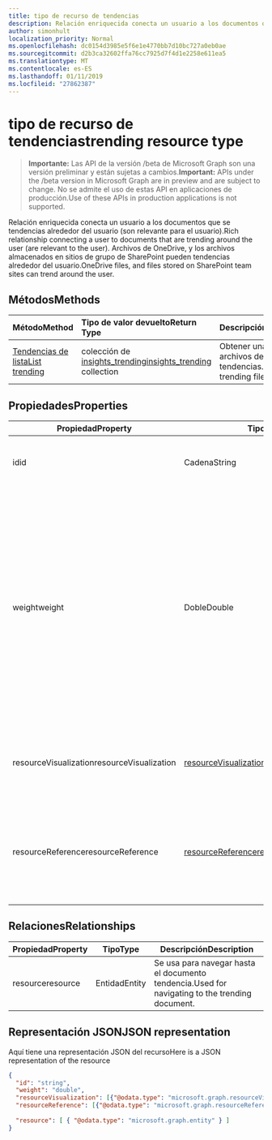 ```yaml
---
title: tipo de recurso de tendencias
description: Relación enriquecida conecta un usuario a los documentos que se tendencias alrededor del usuario (son relevante para el usuario). Archivos de OneDrive, y los archivos almacenados en sitios de grupo de SharePoint pueden tendencias alrededor del usuario.
author: simonhult
localization_priority: Normal
ms.openlocfilehash: dc0154d3985e5f6e1e4770bb7d10bc727a0eb0ae
ms.sourcegitcommit: d2b3ca32602ffa76cc7925d7f4d1e2258e611ea5
ms.translationtype: MT
ms.contentlocale: es-ES
ms.lasthandoff: 01/11/2019
ms.locfileid: "27862387"
---
```

# <a name="trending-resource-type"></a><span data-ttu-id="3bbc3-104">tipo de recurso de tendencias</span><span class="sxs-lookup"><span data-stu-id="3bbc3-104">trending resource type</span></span>

> <span data-ttu-id="3bbc3-105">**Importante:** Las API de la versión /beta de Microsoft Graph son una versión preliminar y están sujetas a cambios.</span><span class="sxs-lookup"><span data-stu-id="3bbc3-105">**Important:** APIs under the /beta version in Microsoft Graph are in preview and are subject to change.</span></span> <span data-ttu-id="3bbc3-106">No se admite el uso de estas API en aplicaciones de producción.</span><span class="sxs-lookup"><span data-stu-id="3bbc3-106">Use of these APIs in production applications is not supported.</span></span>

<span data-ttu-id="3bbc3-107">Relación enriquecida conecta un usuario a los documentos que se tendencias alrededor del usuario (son relevante para el usuario).</span><span class="sxs-lookup"><span data-stu-id="3bbc3-107">Rich relationship connecting a user to documents that are trending around the user (are relevant to the user).</span></span> <span data-ttu-id="3bbc3-108">Archivos de OneDrive, y los archivos almacenados en sitios de grupo de SharePoint pueden tendencias alrededor del usuario.</span><span class="sxs-lookup"><span data-stu-id="3bbc3-108">OneDrive files, and files stored on SharePoint team sites can trend around the user.</span></span>

## <a name="methods"></a><span data-ttu-id="3bbc3-109">Métodos</span><span class="sxs-lookup"><span data-stu-id="3bbc3-109">Methods</span></span>

| <span data-ttu-id="3bbc3-110">Método</span><span class="sxs-lookup"><span data-stu-id="3bbc3-110">Method</span></span>       | <span data-ttu-id="3bbc3-111">Tipo de valor devuelto</span><span class="sxs-lookup"><span data-stu-id="3bbc3-111">Return Type</span></span>  |<span data-ttu-id="3bbc3-112">Descripción</span><span class="sxs-lookup"><span data-stu-id="3bbc3-112">Description</span></span>|
|:---------------|:--------|:----------|
|[<span data-ttu-id="3bbc3-113">Tendencias de lista</span><span class="sxs-lookup"><span data-stu-id="3bbc3-113">List trending</span></span>](../api/insights-list-trending.md) |<span data-ttu-id="3bbc3-114">colección de [insights_trending](insights-trending.md)</span><span class="sxs-lookup"><span data-stu-id="3bbc3-114">[insights_trending](insights-trending.md) collection</span></span>| <span data-ttu-id="3bbc3-115">Obtener una lista de los archivos de tendencias.</span><span class="sxs-lookup"><span data-stu-id="3bbc3-115">Get a list of trending files.</span></span>|

## <a name="properties"></a><span data-ttu-id="3bbc3-116">Propiedades</span><span class="sxs-lookup"><span data-stu-id="3bbc3-116">Properties</span></span>

| <span data-ttu-id="3bbc3-117">Propiedad</span><span class="sxs-lookup"><span data-stu-id="3bbc3-117">Property</span></span>      | <span data-ttu-id="3bbc3-118">Tipo</span><span class="sxs-lookup"><span data-stu-id="3bbc3-118">Type</span></span>                              | <span data-ttu-id="3bbc3-119">Descripción</span><span class="sxs-lookup"><span data-stu-id="3bbc3-119">Description</span></span>  |
| ------------- |---------------                    | -------------|
| <span data-ttu-id="3bbc3-120">id</span><span class="sxs-lookup"><span data-stu-id="3bbc3-120">id</span></span>                    | <span data-ttu-id="3bbc3-121">Cadena</span><span class="sxs-lookup"><span data-stu-id="3bbc3-121">String</span></span>                    | <span data-ttu-id="3bbc3-122">Identificador único de la relación.</span><span class="sxs-lookup"><span data-stu-id="3bbc3-122">Unique identifier of the relationship.</span></span> <span data-ttu-id="3bbc3-123">Solo lectura.</span><span class="sxs-lookup"><span data-stu-id="3bbc3-123">Read only.</span></span>        |
| <span data-ttu-id="3bbc3-124">weight</span><span class="sxs-lookup"><span data-stu-id="3bbc3-124">weight</span></span>                | <span data-ttu-id="3bbc3-125">Doble</span><span class="sxs-lookup"><span data-stu-id="3bbc3-125">Double</span></span>                    | <span data-ttu-id="3bbc3-126">Valor que indica cuánto el documento actualmente es tendencias.</span><span class="sxs-lookup"><span data-stu-id="3bbc3-126">Value indicating how much the document is currently trending.</span></span> <span data-ttu-id="3bbc3-127">Cuanto mayor sea el número, más el documento está actualmente tendencias alrededor del usuario (más relevante es).</span><span class="sxs-lookup"><span data-stu-id="3bbc3-127">The larger the number, the more the document is currently trending around the user (the more relevant it is).</span></span> <span data-ttu-id="3bbc3-128">Los documentos devueltos se ordenan por este valor.</span><span class="sxs-lookup"><span data-stu-id="3bbc3-128">Returned documents are sorted by this value.</span></span>  |
| <span data-ttu-id="3bbc3-129">resourceVisualization</span><span class="sxs-lookup"><span data-stu-id="3bbc3-129">resourceVisualization</span></span> | [<span data-ttu-id="3bbc3-130">resourceVisualization</span><span class="sxs-lookup"><span data-stu-id="3bbc3-130">resourceVisualization</span></span>](insights-resourcevisualization.md)    | <span data-ttu-id="3bbc3-131">Propiedades que puede usar para visualizar el documento en su experiencia.</span><span class="sxs-lookup"><span data-stu-id="3bbc3-131">Properties that you can use to visualize the document in your experience.</span></span> |
| <span data-ttu-id="3bbc3-132">resourceReference</span><span class="sxs-lookup"><span data-stu-id="3bbc3-132">resourceReference</span></span>     | [<span data-ttu-id="3bbc3-133">resourceReference</span><span class="sxs-lookup"><span data-stu-id="3bbc3-133">resourceReference</span></span>](insights-resourcereference.md)        | <span data-ttu-id="3bbc3-134">Propiedades de la referencia del documento tendencia, como la dirección url y el tipo de documento.</span><span class="sxs-lookup"><span data-stu-id="3bbc3-134">Reference properties of the trending document, such as the url and type of the document.</span></span> |

## <a name="relationships"></a><span data-ttu-id="3bbc3-135">Relaciones</span><span class="sxs-lookup"><span data-stu-id="3bbc3-135">Relationships</span></span>

| <span data-ttu-id="3bbc3-136">Propiedad</span><span class="sxs-lookup"><span data-stu-id="3bbc3-136">Property</span></span>      | <span data-ttu-id="3bbc3-137">Tipo</span><span class="sxs-lookup"><span data-stu-id="3bbc3-137">Type</span></span>          | <span data-ttu-id="3bbc3-138">Descripción</span><span class="sxs-lookup"><span data-stu-id="3bbc3-138">Description</span></span>  |
| ------------- |---------------| -------------|
| <span data-ttu-id="3bbc3-139">resource</span><span class="sxs-lookup"><span data-stu-id="3bbc3-139">resource</span></span>      | <span data-ttu-id="3bbc3-140">Entidad</span><span class="sxs-lookup"><span data-stu-id="3bbc3-140">Entity</span></span>        | <span data-ttu-id="3bbc3-141">Se usa para navegar hasta el documento tendencia.</span><span class="sxs-lookup"><span data-stu-id="3bbc3-141">Used for navigating to the trending document.</span></span> |

## <a name="json-representation"></a><span data-ttu-id="3bbc3-142">Representación JSON</span><span class="sxs-lookup"><span data-stu-id="3bbc3-142">JSON representation</span></span>

<span data-ttu-id="3bbc3-143">Aquí tiene una representación JSON del recurso</span><span class="sxs-lookup"><span data-stu-id="3bbc3-143">Here is a JSON representation of the resource</span></span>

```json
{
  "id": "string",
  "weight": "double",
  "resourceVisualization": [{"@odata.type": "microsoft.graph.resourceVisualization"}],
  "resourceReference": [{"@odata.type": "microsoft.graph.resourceReference"}],
  
  "resource": [ { "@odata.type": "microsoft.graph.entity" } ]
}
```
